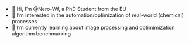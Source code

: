 - 👋 Hi, I’m @Nero-Wf, a PhD Student from the EU
- 👀 I’m interested in the automation/optimization of real-world (chemical) processes
- 🌱 I’m currently learning about image processing and optimimization algorithm benchmarking


<!---
Nero-Wf/Nero-Wf is a ✨ special ✨ repository because its `README.md` (this file) appears on your GitHub profile.
You can click the Preview link to take a look at your changes.
--->
